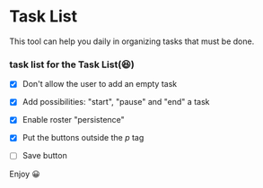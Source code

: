 # Task List  
This tool can help you daily in organizing tasks that must be done.  

### task list for the Task List(:satisfied:) 
* [x] Don't allow the user to add an empty task  
* [x] Add possibilities: "start", "pause" and "end" a task  
* [x] Enable roster "persistence"  
* [x] Put the buttons outside the *p* tag  
* [ ] Save button    


Enjoy :grinning:
